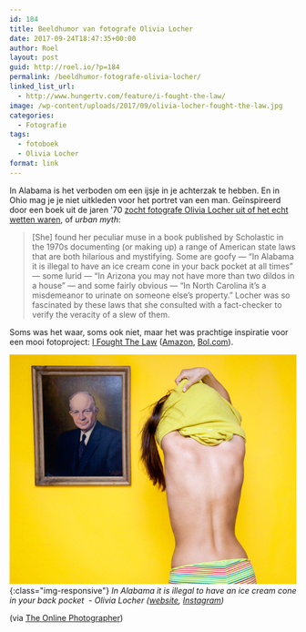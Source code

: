```yaml
---
id: 184
title: Beeldhumor van fotografe Olivia Locher
date: 2017-09-24T18:47:35+00:00
author: Roel
layout: post
guid: http://roel.io/?p=184
permalink: /beeldhumor-fotografe-olivia-locher/
linked_list_url:
  - http://www.hungertv.com/feature/i-fought-the-law/
image: /wp-content/uploads/2017/09/olivia-locher-fought-the-law.jpg
categories:
  - Fotografie
tags:
  - fotoboek
  - Olivia Locher
format: link
---
```

In Alabama is het verboden om een ijsje in je achterzak te hebben. En in Ohio mag je je niet uitkleden voor het portret van een man. Geïnspireerd door een boek uit de jaren '70 <a href="http://www.hungertv.com/feature/i-fought-the-law/">zocht fotografe Olivia Locher uit of het echt wetten waren</a>, of <em>urban myth</em>:
<blockquote>[She] found her peculiar muse in a book published by Scholastic in the 1970s documenting (or making up) a range of American state laws that are both hilarious and mystifying. Some are goofy — “In Alabama it is illegal to have an ice cream cone in your back pocket at all times” — some lurid — “In Arizona you may not have more than two dildos in a house” — and some fairly obvious — “In North Carolina it’s a misdemeanor to urinate on someone else’s property.” Locher was so fascinated by these laws that she consulted with a fact-checker to verify the veracity of a slew of them.</blockquote>
Soms was het waar, soms ook niet, maar het was prachtige inspiratie voor een mooi fotoproject: <a href="http://bullettmedia.com/article/photographer-olivia-locher-fought-law-images-break-americas-wackiest-laws/">I Fought The Law</a> (<a href="http://amzn.to/2xqN9Pm">Amazon</a>, <a href="https://www.bol.com/nl/p/i-fought-the-law/9200000073129628/?suggestionType=typedsearch">Bol.com</a>).

 ![Foto van Olivia Locher: In Alabama is het verboden om een ijsje in je achterzak te hebben.](/assets/olivia-locher-fought-the-law.jpg){:class="img-responsive"}
_In Alabama it is illegal to have an ice cream cone in your back pocket  - Olivia Locher (<a href="http://olivialocher.com">website</a>, <a href="https://www.instagram.com/olivialocher/">Instagram</a>)_

(via <a href="http://theonlinephotographer.typepad.com/the_online_photographer/2017/09/random-excellence-olivia-locher.html">The Online Photographer</a>)
